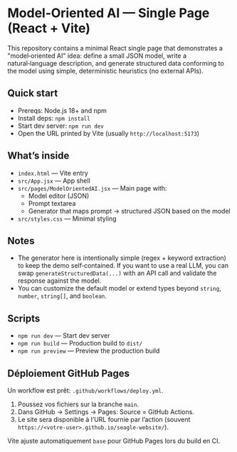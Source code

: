 # Model‑Oriented AI — Single Page (React + Vite)

This repository contains a minimal React single page that demonstrates a "model‑oriented AI" idea: define a small JSON model, write a natural‑language description, and generate structured data conforming to the model using simple, deterministic heuristics (no external APIs).

## Quick start

- Prereqs: Node.js 18+ and npm
- Install deps: `npm install`
- Start dev server: `npm run dev`
- Open the URL printed by Vite (usually `http://localhost:5173`)

## What’s inside

- `index.html` — Vite entry
- `src/App.jsx` — App shell
- `src/pages/ModelOrientedAI.jsx` — Main page with:
  - Model editor (JSON)
  - Prompt textarea
  - Generator that maps prompt → structured JSON based on the model
- `src/styles.css` — Minimal styling

## Notes

- The generator here is intentionally simple (regex + keyword extraction) to keep the demo self‑contained. If you want to use a real LLM, you can swap `generateStructuredData(...)` with an API call and validate the response against the model.
- You can customize the default model or extend types beyond `string`, `number`, `string[]`, and `boolean`.

## Scripts

- `npm run dev` — Start dev server
- `npm run build` — Production build to `dist/`
- `npm run preview` — Preview the production build

## Déploiement GitHub Pages

Un workflow est prêt: `.github/workflows/deploy.yml`.

1) Poussez vos fichiers sur la branche `main`.
2) Dans GitHub → Settings → Pages: Source = GitHub Actions.
3) Le site sera disponible à l’URL fournie par l’action (souvent `https://<votre-user>.github.io/seagle-website/`).

Vite ajuste automatiquement `base` pour GitHub Pages lors du build en CI.
